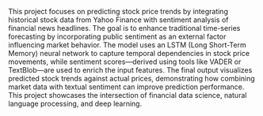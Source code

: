 This project focuses on predicting stock price trends by integrating historical stock data from Yahoo Finance with sentiment analysis of financial news headlines. The goal is to enhance traditional time-series forecasting by incorporating public sentiment as an external factor influencing market behavior. The model uses an LSTM (Long Short-Term Memory) neural network to capture temporal dependencies in stock price movements, while sentiment scores—derived using tools like VADER or TextBlob—are used to enrich the input features. The final output visualizes predicted stock trends against actual prices, demonstrating how combining market data with textual sentiment can improve prediction performance. This project showcases the intersection of financial data science, natural language processing, and deep learning.

